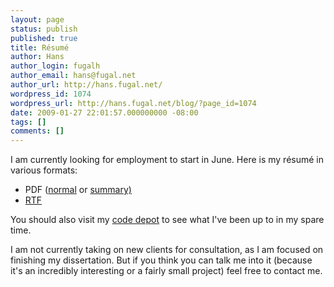 ```yaml
---
layout: page
status: publish
published: true
title: Résumé
author: Hans
author_login: fugalh
author_email: hans@fugal.net
author_url: http://hans.fugal.net/
wordpress_id: 1074
wordpress_url: http://hans.fugal.net/blog/?page_id=1074
date: 2009-01-27 22:01:57.000000000 -08:00
tags: []
comments: []
---
```

I am currently looking for employment to start in June. Here is my résumé in various formats:
<ul>
	<li>PDF (<a href="http://hans.fugal.net/resume/hans_fugal.pdf">normal</a> or <a href="http://hans.fugal.net/resume/hans_fugal-1p.pdf">summary)</li>
	<li><a href="http://hans.fugal.net/resume/hans_fugal.rtf">RTF</a></li>
</ul>

You should also visit my <a href="http://hans.fugal.net/src">code depot</a> to see what I've been up to in my spare time.

I am not currently taking on new clients for consultation, as I am focused on finishing my dissertation. But if you think you can talk me into it (because it's an incredibly interesting or a fairly small project) feel free to contact me.
